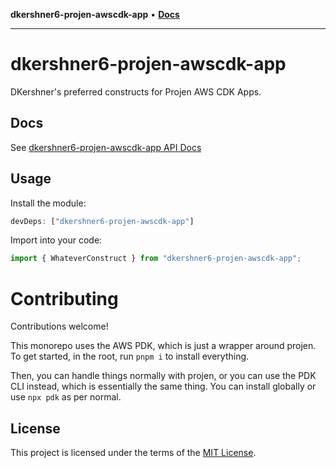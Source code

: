 **dkershner6-projen-awscdk-app** • [**Docs**](globals.md)

***

# dkershner6-projen-awscdk-app

DKershner's preferred constructs for Projen AWS CDK Apps.

## Docs

See [dkershner6-projen-awscdk-app API Docs](docs/modules.md)

## Usage

Install the module:

```typescript
devDeps: ["dkershner6-projen-awscdk-app"]
```

Import into your code:

```typescript
import { WhateverConstruct } from "dkershner6-projen-awscdk-app";
```

# Contributing

Contributions welcome!

This monorepo uses the AWS PDK, which is just a wrapper around projen. To get started, in the root, run `pnpm i` to install everything.

Then, you can handle things normally with projen, or you can use the PDK CLI instead, which is essentially the same thing. You can install globally or use `npx pdk` as per normal.

## License

This project is licensed under the terms of the [MIT License](LICENSE.md).
